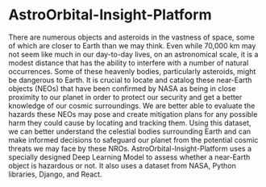 # AstroOrbital-Insight-Platform

There are numerous objects and asteroids in the vastness of space, some of which are closer to Earth than we may think. Even while 70,000 km may not seem like much in our day-to-day lives, on an astronomical scale, it is a modest distance that has the ability to interfere with a number of natural occurrences. Some of these heavenly bodies, particularly asteroids, might be dangerous to Earth. It is crucial to locate and catalog these near-Earth objects (NEOs) that have been confirmed by NASA as being in close proximity to our planet in order to protect our security and get a better knowledge of our cosmic surroundings.
We are better able to evaluate the hazards these NEOs may pose and create mitigation plans for any possible harm they could cause by locating and tracking them. Using this dataset, we can better understand the celestial bodies surrounding Earth and can make informed decisions to safeguard our planet from the potential cosmic threats we may face by these NROs.
AstroOrbital-Insight-Platform uses a specially designed Deep Learning Model to assess whether a near-Earth object is hazardous or not. It also uses a dataset from NASA, Python libraries, Django, and React.
